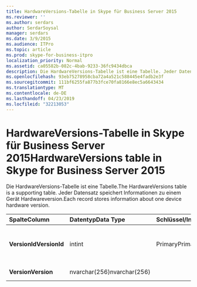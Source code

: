 ```yaml
---
title: HardwareVersions-Tabelle in Skype für Business Server 2015
ms.reviewer: ''
ms.author: serdars
author: SerdarSoysal
manager: serdars
ms.date: 3/9/2015
ms.audience: ITPro
ms.topic: article
ms.prod: skype-for-business-itpro
localization_priority: Normal
ms.assetid: ca05582b-082c-4bab-9233-36fc9434dbca
description: Die HardwareVersions-Tabelle ist eine Tabelle. Jeder Datensatz speichert Informationen zu einem Gerät Hardwareversion.
ms.openlocfilehash: 93eb75278958cba72a4a521c588445e4fadb2e3f
ms.sourcegitcommit: 111bf6255fa877b3fce70fa8166e8ec5a6643434
ms.translationtype: MT
ms.contentlocale: de-DE
ms.lasthandoff: 04/23/2019
ms.locfileid: "32213053"
---
```

# <a name="hardwareversions-table-in-skype-for-business-server-2015"></a><span data-ttu-id="188b1-104">HardwareVersions-Tabelle in Skype für Business Server 2015</span><span class="sxs-lookup"><span data-stu-id="188b1-104">HardwareVersions table in Skype for Business Server 2015</span></span>
 
<span data-ttu-id="188b1-105">Die HardwareVersions-Tabelle ist eine Tabelle.</span><span class="sxs-lookup"><span data-stu-id="188b1-105">The HardwareVersions table is a supporting table.</span></span> <span data-ttu-id="188b1-106">Jeder Datensatz speichert Informationen zu einem Gerät Hardwareversion.</span><span class="sxs-lookup"><span data-stu-id="188b1-106">Each record stores information about one device hardware version.</span></span>
  
|<span data-ttu-id="188b1-107">**Spalte**</span><span class="sxs-lookup"><span data-stu-id="188b1-107">**Column**</span></span>|<span data-ttu-id="188b1-108">**Datentyp**</span><span class="sxs-lookup"><span data-stu-id="188b1-108">**Data Type**</span></span>|<span data-ttu-id="188b1-109">**Schlüssel/Index**</span><span class="sxs-lookup"><span data-stu-id="188b1-109">**Key/Index**</span></span>|<span data-ttu-id="188b1-110">**Details**</span><span class="sxs-lookup"><span data-stu-id="188b1-110">**Details**</span></span>|
|:-----|:-----|:-----|:-----|
|<span data-ttu-id="188b1-111">**VersionId**</span><span class="sxs-lookup"><span data-stu-id="188b1-111">**VersionId**</span></span> <br/> |<span data-ttu-id="188b1-112">int</span><span class="sxs-lookup"><span data-stu-id="188b1-112">int</span></span>  <br/> |<span data-ttu-id="188b1-113">Primary</span><span class="sxs-lookup"><span data-stu-id="188b1-113">Primary</span></span>  <br/> |<span data-ttu-id="188b1-114">Eindeutige Zahl, die diese Hardwareversion identifiziert.</span><span class="sxs-lookup"><span data-stu-id="188b1-114">Unique number identifying this hardware version.</span></span>  <br/> |
|<span data-ttu-id="188b1-115">**Version**</span><span class="sxs-lookup"><span data-stu-id="188b1-115">**Version**</span></span> <br/> |<span data-ttu-id="188b1-116">nvarchar(256)</span><span class="sxs-lookup"><span data-stu-id="188b1-116">nvarchar(256)</span></span>  <br/> | <br/> |<span data-ttu-id="188b1-117">Hardwareversion.</span><span class="sxs-lookup"><span data-stu-id="188b1-117">Hardware version.</span></span>  <br/> |
   

